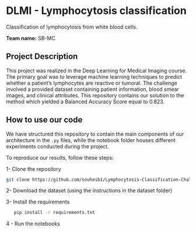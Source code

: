 # DLMI - Lymphocytosis classification
Classification of lymphocytosis from white blood cells.

**Team name:** SB-MC
## Project Description
This project was realized in the Deep Learning for Medical Imaging course. The primary goal was to leverage machine learning techniques to predict whether a patient’s lymphocytes are reactive or tumoral. The challenge involved a provided dataset containing patient information, blood smear images, and clinical attributes. This repository contains our solution to the method which yielded a Balanced Accuracy Score equal to 0.823.

## How to use our code 

We have structured this repository to contain the main components of our architecture in the `.py` files, while the notebook folder houses different experiments conducted during the project.

To reproduce our results, follow these steps:

1- Clone the repository
   ```bash
   git clone https://github.com/souheib1/Lymphocytosis-Classification-Challenge.git
   ```

2- Download the dataset (using the instructions in the dataset folder) 

3- Install the requirements    
```bash
   pip install -r requirements.txt
```
4 - Run the notebooks 










